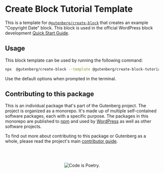# Create Block Tutorial Template

This is a template for [`@gutenberg/create-block`](https://github.com/WordPress/gutenberg/tree/HEAD/packages/create-block/README.md) that creates an example "Copyright Date" block. This block is used in the official WordPress block development [Quick Start Guide](https://developer.wordpress.org/block-editor/getting-started/quick-start-guide).

## Usage

This block template can be used by running the following command:

```bash
npx  @gutenberg/create-block --template @gutenberg/create-block-tutorial-template
```

Use the default options when prompted in the terminal.

## Contributing to this package

This is an individual package that's part of the Gutenberg project. The project is organized as a monorepo. It's made up of multiple self-contained software packages, each with a specific purpose. The packages in this monorepo are published to [npm](https://www.npmjs.com/) and used by [WordPress](https://make.wordpress.org/core/) as well as other software projects.

To find out more about contributing to this package or Gutenberg as a whole, please read the project's main [contributor guide](https://github.com/WordPress/gutenberg/tree/HEAD/CONTRIBUTING.md).

<br /><br /><p align="center"><img src="https://s.w.org/style/images/codeispoetry.png?1" alt="Code is Poetry." /></p>
